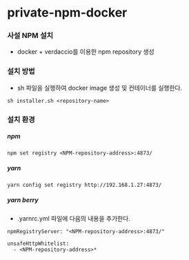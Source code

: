 # private-npm-docker

### 사설 NPM 설치

- docker + verdaccio를 이용한 npm repository 생성

### 설치 방법

- sh 파일을 실행하여 docker image 생성 및 컨테이너를 실행한다.

```
sh installer.sh <repository-name>
```

### 설치 환경

##### npm

```
npm set registry <NPM-repository-address>:4873/
```

##### yarn

```
yarn config set registry http://192.168.1.27:4873/
```

##### yarn berry

- .yarnrc.yml 파일에 다음의 내용을 추가한다.

```
npmRegistryServer: "<NPM-repository-address>:4873/"

unsafeHttpWhitelist:
  - <NPM-repository-address>*
```
